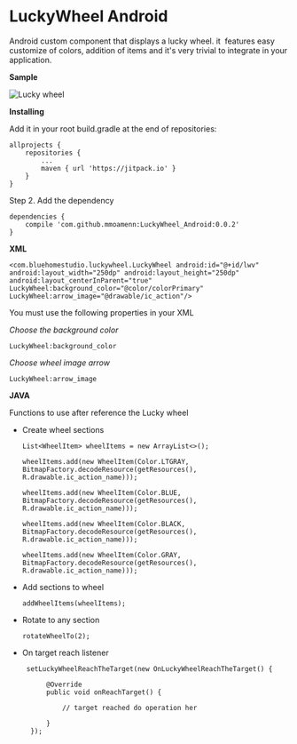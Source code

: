 # LuckyWheel Android

Android custom component that displays a lucky wheel. it ⁠ features easy customize of colors, addition of items and it's very trivial to integrate in your application.
 
 **Sample**
 
 ![Lucky wheel](https://github.com/mmoamenn/LuckyWheel_Android/blob/master/samples/videotogif_2017.04.24_01.42.22.gif)
  
 **Installing**
 
 Add it in your root build.gradle at the end of repositories:
 
 	allprojects {
 		repositories {
 			...
 			maven { url 'https://jitpack.io' }
 		}
 	}
 	
 Step 2. Add the dependency
 
 	dependencies {
 		compile 'com.github.mmoamenn:LuckyWheel_Android:0.0.2'
 	}
 	
 **XML**
 
 `<com.bluehomestudio.luckywheel.LuckyWheel
         android:id="@+id/lwv"
         android:layout_width="250dp"
         android:layout_height="250dp"
         android:layout_centerInParent="true"
         LuckyWheel:background_color="@color/colorPrimary"
         LuckyWheel:arrow_image="@drawable/ic_action"/>`
         
 You must use the following properties in your XML
 
 _Choose the background color_ 
 
 `LuckyWheel:background_color`
 
 _Choose wheel image arrow_ 
 
 `LuckyWheel:arrow_image`
 
 **JAVA**
 
 Functions to use after reference the Lucky wheel
 
 * Create wheel sections 
 
    `List<WheelItem> wheelItems = new ArrayList<>();`
 
    `wheelItems.add(new WheelItem(Color.LTGRAY, BitmapFactory.decodeResource(getResources(),
                 R.drawable.ic_action_name)));`
                 
    `wheelItems.add(new WheelItem(Color.BLUE, BitmapFactory.decodeResource(getResources(),
                 R.drawable.ic_action_name)));`
                 
    `wheelItems.add(new WheelItem(Color.BLACK, BitmapFactory.decodeResource(getResources(),
                 R.drawable.ic_action_name)));`
                 
    `wheelItems.add(new WheelItem(Color.GRAY, BitmapFactory.decodeResource(getResources(),
                 R.drawable.ic_action_name)));`
                 
 * Add sections to wheel  
 
    `addWheelItems(wheelItems);`
 
 * Rotate to any section 
 
    `rotateWheelTo(2);`
 
 * On target reach listener
 
        setLuckyWheelReachTheTarget(new OnLuckyWheelReachTheTarget() {
             
             @Override
             public void onReachTarget() {
             
                 // target reached do operation her    
             
             }
         });
